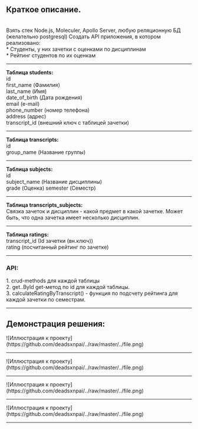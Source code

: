 
<h2>Краткое описание.</h2> <br>
Взять стек Node.js, Moleculer, Apollo Server, любую реляционную БД (желательно postgresql)
Создать API приложения, в котором реализовано:<br>
* Студенты, у них зачетки с оценками по дисциплинам<br>
* Рейтинг студентов по их оценкам<br>
<hr>

<b>Таблица students:</b><br> 
    id<br>
    first_name (Фамилия)<br>
    last_name (Имя)<br>
    date_of_birth (Дата рождения)<br>
    email (e-mail)<br>
    phone_number (номер телефона)<br>
    address (адрес)<br>
    transcript_id (внешний ключ с таблицей зачетки)<br>
<hr>
<b>Таблица transcripts:</b><br> 
    id<br>   
    group_name (Название группы)<br>
<hr>
<b>Таблица subjects:</b> <br> 
    id<br>
    subject_name (Название дисциплины) <br>
    grade (Оценка)
    semester (Семестр) <br>
<hr>
<b>Таблица transcripts_subjects:</b> <br> 
Связка зачеток и дисциплин - какой предмет в какой зачетке. Может быть, что одна зачетка имеет несколько дисциплин. <br><hr>
<b>Таблица ratings:</b> <br> 
    transcript_id (Id зачетки (вн.ключ))<br>
    rating (посчитанный рейтинг по зачетке)<br>
<hr>
<h3>API:</h3>
    1. crud-methods для каждой таблицы<br>
    2. get..ById get-метод по id для каждой таблицы.<br>
    3. calculateRatingByTranscript() - функция по подсчету рейтинга для каждой зачетки по семестрам.<br>
<hr>
<h2>Демонстрация решения:</h2>
![Иллюстрация к проекту](https://github.com/deadsxnpai/../raw/master/../file.png)<hr>
![Иллюстрация к проекту](https://github.com/deadsxnpai/../raw/master/../file.png)<hr>
![Иллюстрация к проекту](https://github.com/deadsxnpai/../raw/master/../file.png)<hr>
![Иллюстрация к проекту](https://github.com/deadsxnpai/../raw/master/../file.png)<hr>